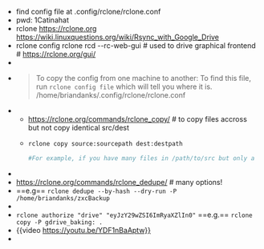 - find config file at .config/rclone/rclone.conf
- pwd: 1Catinahat
- rclone  https://rclone.org
       https://wiki.linuxquestions.org/wiki/Rsync_with_Google_Drive
- rclone config
  rclone rcd --rc-web-gui    # used to drive graphical frontend  # https://rclone.org/gui/
-
- > To copy the config from one machine to another:
  To find this file, run `rclone config file` which will tell you where it is.
  /home/briandanks/.config/rclone/rclone.conf
-
	- https://rclone.org/commands/rclone_copy/     # to copy files accross but not copy identical src/dest
	- ```bash
	  rclone copy source:sourcepath dest:destpath
	  
	  #For example, if you have many files in /path/to/src but only a few of them change every day, you can copy all the files which have changed recently very efficiently like this:
	  
	  ```
-
- https://rclone.org/commands/rclone_dedupe/  # many options!
- ==e.g== `rclone dedupe --by-hash --dry-run -P  /home/briandanks/zxcBackup`
-
- `rclone authorize "drive" "eyJzY29wZSI6ImRyaXZlIn0"`
  ==e.g.== `rclone copy -P gdrive_baking: .`
- {{video https://youtu.be/YDF1nBaAptw}}
-